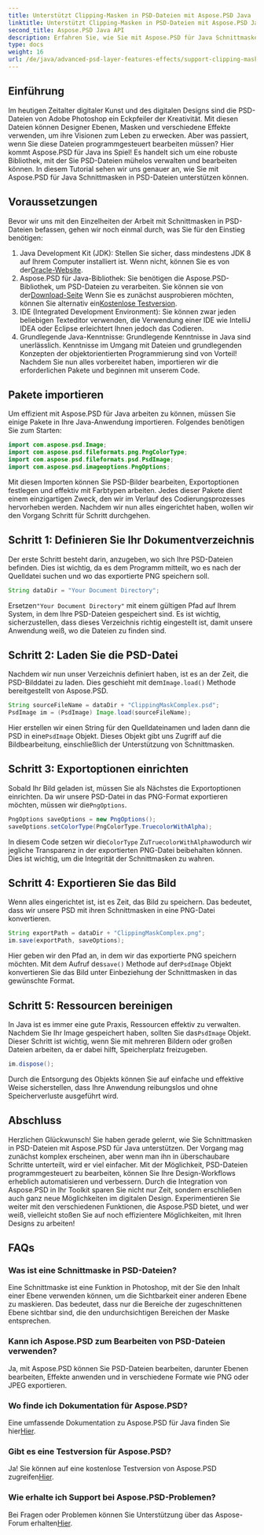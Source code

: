 ```yaml
---
title: Unterstützt Clipping-Masken in PSD-Dateien mit Aspose.PSD Java
linktitle: Unterstützt Clipping-Masken in PSD-Dateien mit Aspose.PSD Java
second_title: Aspose.PSD Java API
description: Erfahren Sie, wie Sie mit Aspose.PSD für Java Schnittmasken in PSD-Dateien unterstützen. Folgen Sie unserer Schritt-für-Schritt-Anleitung zur einfachen Bearbeitung von PSD-Bildern.
type: docs
weight: 16
url: /de/java/advanced-psd-layer-features-effects/support-clipping-mask-psd-files/
---
```

## Einführung
Im heutigen Zeitalter digitaler Kunst und des digitalen Designs sind die PSD-Dateien von Adobe Photoshop ein Eckpfeiler der Kreativität. Mit diesen Dateien können Designer Ebenen, Masken und verschiedene Effekte verwenden, um ihre Visionen zum Leben zu erwecken. Aber was passiert, wenn Sie diese Dateien programmgesteuert bearbeiten müssen? Hier kommt Aspose.PSD für Java ins Spiel! Es handelt sich um eine robuste Bibliothek, mit der Sie PSD-Dateien mühelos verwalten und bearbeiten können. In diesem Tutorial sehen wir uns genauer an, wie Sie mit Aspose.PSD für Java Schnittmasken in PSD-Dateien unterstützen können. 
## Voraussetzungen
Bevor wir uns mit den Einzelheiten der Arbeit mit Schnittmasken in PSD-Dateien befassen, gehen wir noch einmal durch, was Sie für den Einstieg benötigen:
1.  Java Development Kit (JDK): Stellen Sie sicher, dass mindestens JDK 8 auf Ihrem Computer installiert ist. Wenn nicht, können Sie es von der[Oracle-Website](https://www.oracle.com/java/technologies/javase-jdk8-downloads.html).
2.  Aspose.PSD für Java-Bibliothek: Sie benötigen die Aspose.PSD-Bibliothek, um PSD-Dateien zu verarbeiten. Sie können sie von der[Download-Seite](https://releases.aspose.com/psd/java/) Wenn Sie es zunächst ausprobieren möchten, können Sie alternativ ein[Kostenlose Testversion](https://releases.aspose.com/).
3. IDE (Integrated Development Environment): Sie können zwar jeden beliebigen Texteditor verwenden, die Verwendung einer IDE wie IntelliJ IDEA oder Eclipse erleichtert Ihnen jedoch das Codieren.
4. Grundlegende Java-Kenntnisse: Grundlegende Kenntnisse in Java sind unerlässlich. Kenntnisse im Umgang mit Dateien und grundlegenden Konzepten der objektorientierten Programmierung sind von Vorteil!
Nachdem Sie nun alles vorbereitet haben, importieren wir die erforderlichen Pakete und beginnen mit unserem Code.
## Pakete importieren
Um effizient mit Aspose.PSD für Java arbeiten zu können, müssen Sie einige Pakete in Ihre Java-Anwendung importieren. Folgendes benötigen Sie zum Starten:
```java
import com.aspose.psd.Image;
import com.aspose.psd.fileformats.png.PngColorType;
import com.aspose.psd.fileformats.psd.PsdImage;
import com.aspose.psd.imageoptions.PngOptions;
```
Mit diesen Importen können Sie PSD-Bilder bearbeiten, Exportoptionen festlegen und effektiv mit Farbtypen arbeiten. Jedes dieser Pakete dient einem einzigartigen Zweck, den wir im Verlauf des Codierungsprozesses hervorheben werden.
Nachdem wir nun alles eingerichtet haben, wollen wir den Vorgang Schritt für Schritt durchgehen.
## Schritt 1: Definieren Sie Ihr Dokumentverzeichnis
Der erste Schritt besteht darin, anzugeben, wo sich Ihre PSD-Dateien befinden. Dies ist wichtig, da es dem Programm mitteilt, wo es nach der Quelldatei suchen und wo das exportierte PNG speichern soll.
```java
String dataDir = "Your Document Directory";
```
 Ersetzen`"Your Document Directory"` mit einem gültigen Pfad auf Ihrem System, in dem Ihre PSD-Dateien gespeichert sind. Es ist wichtig, sicherzustellen, dass dieses Verzeichnis richtig eingestellt ist, damit unsere Anwendung weiß, wo die Dateien zu finden sind. 
## Schritt 2: Laden Sie die PSD-Datei
 Nachdem wir nun unser Verzeichnis definiert haben, ist es an der Zeit, die PSD-Bilddatei zu laden. Dies geschieht mit dem`Image.load()` Methode bereitgestellt von Aspose.PSD.
```java
String sourceFileName = dataDir + "ClippingMaskComplex.psd";
PsdImage im = (PsdImage) Image.load(sourceFileName);
```
 Hier erstellen wir einen String für den Quelldateinamen und laden dann die PSD in eine`PsdImage` Objekt. Dieses Objekt gibt uns Zugriff auf die Bildbearbeitung, einschließlich der Unterstützung von Schnittmasken.
## Schritt 3: Exportoptionen einrichten
 Sobald Ihr Bild geladen ist, müssen Sie als Nächstes die Exportoptionen einrichten. Da wir unsere PSD-Datei in das PNG-Format exportieren möchten, müssen wir die`PngOptions`.
```java
PngOptions saveOptions = new PngOptions();
saveOptions.setColorType(PngColorType.TruecolorWithAlpha);
```
 In diesem Code setzen wir die`ColorType` Zu`TruecolorWithAlpha`wodurch wir jegliche Transparenz in der exportierten PNG-Datei beibehalten können. Dies ist wichtig, um die Integrität der Schnittmasken zu wahren.
## Schritt 4: Exportieren Sie das Bild
Wenn alles eingerichtet ist, ist es Zeit, das Bild zu speichern. Das bedeutet, dass wir unsere PSD mit ihren Schnittmasken in eine PNG-Datei konvertieren.
```java
String exportPath = dataDir + "ClippingMaskComplex.png";
im.save(exportPath, saveOptions);
```
 Hier geben wir den Pfad an, in dem wir das exportierte PNG speichern möchten. Mit dem Aufruf des`save()` Methode auf der`PsdImage` Objekt konvertieren Sie das Bild unter Einbeziehung der Schnittmasken in das gewünschte Format.
## Schritt 5: Ressourcen bereinigen
 In Java ist es immer eine gute Praxis, Ressourcen effektiv zu verwalten. Nachdem Sie Ihr Image gespeichert haben, sollten Sie das`PsdImage` Objekt. Dieser Schritt ist wichtig, wenn Sie mit mehreren Bildern oder großen Dateien arbeiten, da er dabei hilft, Speicherplatz freizugeben.
```java
im.dispose();
```
Durch die Entsorgung des Objekts können Sie auf einfache und effektive Weise sicherstellen, dass Ihre Anwendung reibungslos und ohne Speicherverluste ausgeführt wird.
## Abschluss
Herzlichen Glückwunsch! Sie haben gerade gelernt, wie Sie Schnittmasken in PSD-Dateien mit Aspose.PSD für Java unterstützen. Der Vorgang mag zunächst komplex erscheinen, aber wenn man ihn in überschaubare Schritte unterteilt, wird er viel einfacher. Mit der Möglichkeit, PSD-Dateien programmgesteuert zu bearbeiten, können Sie Ihre Design-Workflows erheblich automatisieren und verbessern.
Durch die Integration von Aspose.PSD in Ihr Toolkit sparen Sie nicht nur Zeit, sondern erschließen auch ganz neue Möglichkeiten im digitalen Design. Experimentieren Sie weiter mit den verschiedenen Funktionen, die Aspose.PSD bietet, und wer weiß, vielleicht stoßen Sie auf noch effizientere Möglichkeiten, mit Ihren Designs zu arbeiten!
## FAQs
### Was ist eine Schnittmaske in PSD-Dateien?
Eine Schnittmaske ist eine Funktion in Photoshop, mit der Sie den Inhalt einer Ebene verwenden können, um die Sichtbarkeit einer anderen Ebene zu maskieren. Das bedeutet, dass nur die Bereiche der zugeschnittenen Ebene sichtbar sind, die den undurchsichtigen Bereichen der Maske entsprechen.
### Kann ich Aspose.PSD zum Bearbeiten von PSD-Dateien verwenden?
Ja, mit Aspose.PSD können Sie PSD-Dateien bearbeiten, darunter Ebenen bearbeiten, Effekte anwenden und in verschiedene Formate wie PNG oder JPEG exportieren.
### Wo finde ich Dokumentation für Aspose.PSD?
 Eine umfassende Dokumentation zu Aspose.PSD für Java finden Sie hier[Hier](https://reference.aspose.com/psd/java/).
### Gibt es eine Testversion für Aspose.PSD?
 Ja! Sie können auf eine kostenlose Testversion von Aspose.PSD zugreifen[Hier](https://releases.aspose.com/).
### Wie erhalte ich Support bei Aspose.PSD-Problemen?
 Bei Fragen oder Problemen können Sie Unterstützung über das Aspose-Forum erhalten[Hier](https://forum.aspose.com/c/psd/34).